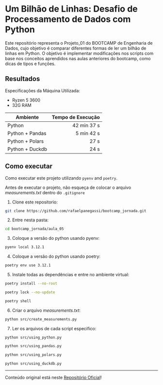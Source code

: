 # Um Bilhão de Linhas: Desafio de Processamento de Dados com Python

Este repositório representa o Projeto_01 do BOOTCAMP de Engenharia de Dados, cujo objetivo é comparar diferentes formas de ler um bilhão de linhas em Python. O objetivo é implementar modificações nos scripts com base nos conceitos aprendidos nas aulas anteriores do bootcamp, como dicas de tipos e funções.


## Resultados

Especificações da Máquina Utilizada:
* Ryzen 5 3600
* 32G RAM

|           Ambiente    | Tempo de Execução   |
|-------------------|------------------:|
| Python            |      42 min 37 s    |
| Python + Pandas   |       5 min 42 s    |
| Python + Polars   |        27 s    |
| Python + Duckdb   |        24 s    |


## Como executar

Como executar este projeto utilizando `pyenv` and `poetry`.

Antes de executar o projeto, não esqueça de colocar o arquivo *measurements.txt* dentro do `.gitignore`

1. Clone este repositorio:
```bash
git clone https://github.com/rafaelpanegassi/bootcamp_jornada.git
```
 2. Entre nesta pasta:
 ```bash
 cd bootcamp_jornada/aula_05
 ```

3. Coloque a versão do python usando pyenv:
```bash
pyenv local 3.12.1
```

4. Coloque a versão do python usando poetry:
```bash
poetry env use 3.12.1
``` 

5. Instale todas as dependências e entre no ambiente virtual:
```bash
poetry install --no-root
```
```bash
poetry lock --no-update
```
```bash
poetry shell
```

6. Criar o arquivo *measurements.txt*:
```bash
python src/create_measurements.py
```

7. Ler os arquivos de cada script especifico:
```bash
python src/using_python.py 
```
```bash
python src/using_pandas.py 
```
```bash
python src/using_polars.py 
```
```bash
python src/using_duckdb.py 
```

--------------
Conteúdo original está neste [Repositório Oficial](https://github.com/lvgalvao/One-Billion-Row-Challenge-Python)!